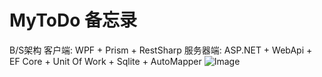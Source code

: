 # MyToDo 备忘录
B/S架构 
客户端: WPF + Prism + RestSharp
服务器端: ASP.NET + WebApi + EF Core + Unit Of Work + Sqlite + AutoMapper
![Image]([http://baidu.com/pic/doge.png](https://uploadfile.bizhizu.cn/up/ad/81/62/ad816204038c480b61ecc37ad5d2dba3.jpg))
